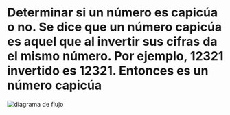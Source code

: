 #   Determinar si un número es capicúa o no. Se dice que un número capicúa es aquel que al invertir sus cifras da el mismo número. Por ejemplo, 12321 invertido es 12321. Entonces es un número capicúa


![diagrama de flujo](diagrama.png)
